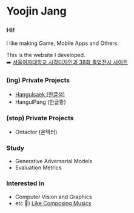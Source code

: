 # Yoojin Jang 

### Hi!

<!--
**hellog2n/hellog2n** is a ✨ _special_ ✨ repository because its `README.md` (this file) appears on your GitHub profile.

Here are some ideas to get you started:

- 🔭 I’m currently working on ...
- 🌱 I’m currently learning ...
- 👯 I’m looking to collaborate on ...
- 🤔 I’m looking for help with ...
- 💬 Ask me about ...
- 📫 How to reach me: ...
- 😄 Pronouns: ...
- ⚡ Fun fact: ...
-->

I like making Game, Mobile Apps and Others.

This is the website I developed.<br>
➡️ [서울여자대학교 시각디자인과 38회 졸업전시 사이트](www.swuvd2021.com)

### (ing) Private Projects 
- [Hangulsaek (한글색)](https://www.gigdc.or.kr/product/item.php?it_id=1597820418&ca_id=102040&findType=&findWord=&page=&sort1=&sort2=)
- HangulPang (한글팡)

### (stop) Private Projects 
- Ontactor (온택터)

### Study
- Generative Adversarial Models
- Evaluation Metrics


### Interested in
- Computer Vision and Graphics
- etc 🍎) [Like Composing Musics](https://soundcloud.com/bread-to)
